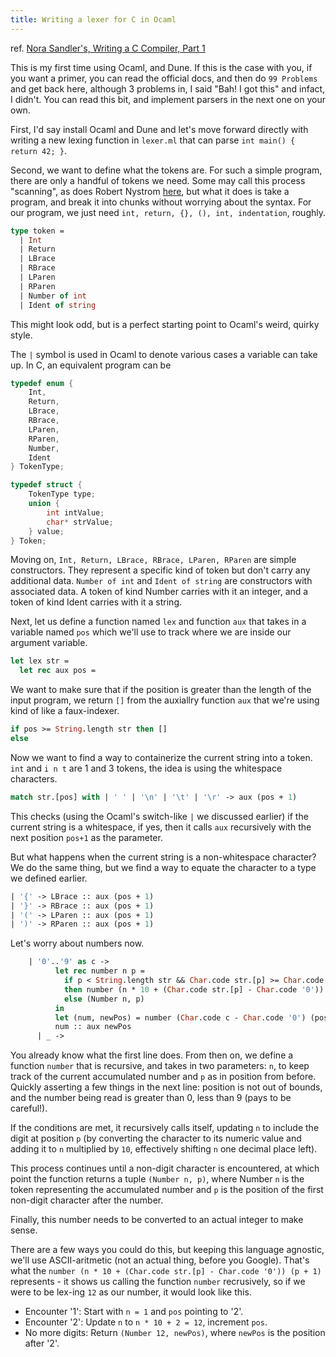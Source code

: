 ```yaml
---
title: Writing a lexer for C in Ocaml
---
```


ref. [Nora Sandler's, Writing a C Compiler, Part 1](https://norasandler.com/2017/11/29/Write-a-Compiler.html)

This is my first time using Ocaml, and Dune. If this is the case with you, if you want a primer, you can read the official docs, and then do `99 Problems` and get back here, although 3 problems in, I said "Bah! I got this" and infact, I didn't. You can read this bit, and implement parsers in the next one on your own.

First, I'd say install Ocaml and Dune and let's move forward directly with writing a new lexing function in `lexer.ml` that can parse `int main() { return 42; }`.

Second, we want to define what the tokens are. For such a simple program, there are only a handful of tokens we need. Some may call this process "scanning", as does Robert Nystrom [here](https://craftinginterpreters.com/scanning.html), but what it does is take a program, and break it into chunks without worrying about the syntax. For our program, we just need `int, return, {}, (), int, indentation`, roughly.

```ocaml
type token =
  | Int
  | Return
  | LBrace
  | RBrace
  | LParen
  | RParen
  | Number of int
  | Ident of string
```

This might look odd, but is a perfect starting point to Ocaml's weird, quirky style.

The `|` symbol is used in Ocaml to denote various cases a variable can take up. In C, an equivalent program can be

```C
typedef enum {
    Int,
    Return,
    LBrace,
    RBrace,
    LParen,
    RParen,
    Number,
    Ident
} TokenType;

typedef struct {
    TokenType type;
    union {
        int intValue;
        char* strValue;
    } value;
} Token;
```

Moving on, `Int, Return, LBrace, RBrace, LParen, RParen` are simple constructors. They represent a specific kind of token but don't carry any additional data.
`Number of int` and `Ident of string` are constructors with associated data. A token of kind Number carries with it an integer, and a token of kind Ident carries with it a string.

Next, let us define a function named `lex` and function `aux` that takes in a variable named `pos` which we'll use to track where we are inside our argument variable.

```ocaml
let lex str =
  let rec aux pos =
```

We want to make sure that if the position is greater than the length of the input program, we return `[]` from the auxiallry function `aux` that we're using kind of like a faux-indexer.

```ocaml
if pos >= String.length str then []
else
```

Now we want to find a way to containerize the current string into a token. `int` and `i n t` are 1 and 3 tokens, the idea is using the whitespace characters. 

```ocaml
match str.[pos] with | ' ' | '\n' | '\t' | '\r' -> aux (pos + 1)
```

This checks (using the Ocaml's switch-like `|` we discussed earlier) if the current string is a whitespace, if yes, then it calls `aux` recursively with the next position `pos+1` as the parameter.

But what happens when the current string is a non-whitespace character? We do the same thing, but we find a way to equate the character to a type we defined earlier.

```ocaml
| '{' -> LBrace :: aux (pos + 1)
| '}' -> RBrace :: aux (pos + 1)
| '(' -> LParen :: aux (pos + 1)
| ')' -> RParen :: aux (pos + 1)
```

Let's worry about numbers now.

```ocaml
    | '0'..'9' as c ->
          let rec number n p =
            if p < String.length str && Char.code str.[p] >= Char.code '0' && Char.code str.[p] <= Char.code '9'
            then number (n * 10 + (Char.code str.[p] - Char.code '0')) (p + 1)
            else (Number n, p)
          in
          let (num, newPos) = number (Char.code c - Char.code '0') (pos + 1) in
          num :: aux newPos
      | _ ->
```

You already know what the first line does. From then on, we define a function `number` that is recursive, and takes in two parameters: `n`, to keep track of the current accumulated number and `p` as in position from before. Quickly asserting a few things in the next line: position is not out of bounds, and the number being read is greater than 0, less than 9 (pays to be careful!).

If the conditions are met, it recursively calls itself, updating `n` to include the digit at position `p` (by converting the character to its numeric value and adding it to `n` multiplied by `10`, effectively shifting `n` one decimal place left).

This process continues until a non-digit character is encountered, at which point the function returns a tuple `(Number n, p)`, where Number `n` is the token representing the accumulated number and `p` is the position of the first non-digit character after the number.

Finally, this number needs to be converted to an actual integer to make sense. 

There are a few ways you could do this, but keeping this language agnostic, we'll use ASCII-aritmetic (not an actual thing, before you Google). That's what the `number (n * 10 + (Char.code str.[p] - Char.code '0')) (p + 1)` represents - it shows us calling the function `number` recrusively, so if we were to be lex-ing `12` as our number, it would look like this.
- Encounter '1': Start with `n = 1` and `pos` pointing to '2'.
- Encounter '2': Update `n` to `n * 10 + 2 = 12`, increment `pos`.
- No more digits: Return `(Number 12, newPos)`, where `newPos` is the position after '2'.

